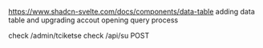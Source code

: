 https://www.shadcn-svelte.com/docs/components/data-table
adding data table and upgrading accout opening query process

check /admin/tciketse
check /api/su POST
